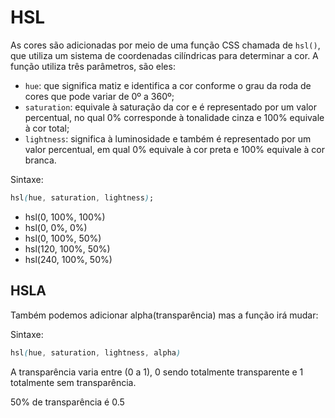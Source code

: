 # HSL

As cores são adicionadas por meio de uma função CSS chamada de `hsl()`, que utiliza um sistema de coordenadas cilíndricas para determinar a cor. A função utiliza três parâmetros, são eles:

* `hue`: que significa matiz e identifica a cor conforme o grau da roda de cores que pode variar de 0º a 360º;
* `saturation`: equivale à saturação da cor e é representado por um valor percentual, no qual 0% corresponde à tonalidade cinza e 100% equivale à cor total;
* `lightness`: significa à luminosidade e também é representado por um valor percentual, em qual 0% equivale à cor preta e 100% equivale à cor branca.

Sintaxe:

```css
hsl(hue, saturation, lightness);
```

* hsl(0, 100%, 100%)
* hsl(0, 0%, 0%)
* hsl(0, 100%, 50%)
* hsl(120, 100%, 50%)
* hsl(240, 100%, 50%)

## HSLA

Também podemos adicionar alpha(transparência) mas a função irá mudar:

Sintaxe:

```css
hsl(hue, saturation, lightness, alpha)
```

A transparência varia entre (0 a 1), 0 sendo totalmente transparente e 1 totalmente sem transparência.

50% de transparência é 0.5
